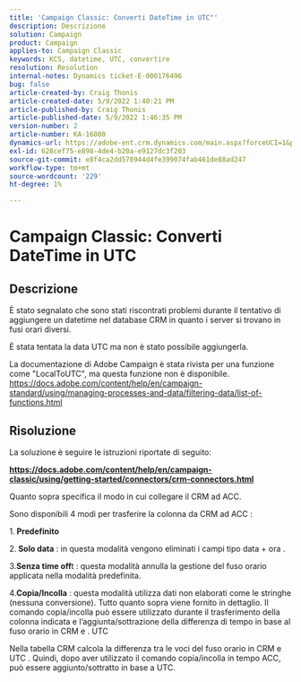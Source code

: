 ```yaml
---
title: 'Campaign Classic: Converti DateTime in UTC"'
description: Descrizione
solution: Campaign
product: Campaign
applies-to: Campaign Classic
keywords: KCS, datetime, UTC, convertire
resolution: Resolution
internal-notes: Dynamics ticket-E-000176496
bug: false
article-created-by: Craig Thonis
article-created-date: 5/9/2022 1:40:21 PM
article-published-by: Craig Thonis
article-published-date: 5/9/2022 1:46:35 PM
version-number: 2
article-number: KA-16080
dynamics-url: https://adobe-ent.crm.dynamics.com/main.aspx?forceUCI=1&pagetype=entityrecord&etn=knowledgearticle&id=13f05d8c-9dcf-ec11-a7b5-00224809c196
exl-id: 628cef75-e898-4de4-b20a-e9127dc3f203
source-git-commit: e8f4ca2dd578944d4fe399074fab461de88ad247
workflow-type: tm+mt
source-wordcount: '229'
ht-degree: 1%

---
```


# Campaign Classic: Converti DateTime in UTC

## Descrizione


È stato segnalato che sono stati riscontrati problemi durante il tentativo di aggiungere un datetime nel database CRM in quanto i server si trovano in fusi orari diversi.

È stata tentata la data UTC ma non è stato possibile aggiungerla.

La documentazione di Adobe Campaign è stata rivista per una funzione come &quot;LocalToUTC&quot;, ma questa funzione non è disponibile.
https://docs.adobe.com/content/help/en/campaign-standard/using/managing-processes-and-data/filtering-data/list-of-functions.html


## Risoluzione


La soluzione è seguire le istruzioni riportate di seguito:

<u><b>https://docs.adobe.com/content/help/en/campaign-classic/using/getting-started/connectors/crm-connectors.html </b></u>

Quanto sopra specifica il modo in cui collegare il CRM ad ACC.

Sono disponibili 4 modi per trasferire la colonna da CRM ad ACC :

1.<b> Predefinito </b>

2.<b> Solo data</b> : in questa modalità vengono eliminati i campi tipo data + ora .

3.<b>Senza time off</b>t : questa modalità annulla la gestione del fuso orario applicata nella modalità predefinita.

4.<b>Copia/Incolla</b> : questa modalità utilizza dati non elaborati come le stringhe (nessuna conversione). Tutto quanto sopra viene fornito in dettaglio. Il comando copia/incolla può essere utilizzato durante il trasferimento della colonna indicata e l’aggiunta/sottrazione della differenza di tempo in base al fuso orario in CRM e . UTC

Nella tabella CRM calcola la differenza tra le voci del fuso orario in CRM e UTC . Quindi, dopo aver utilizzato il comando copia/incolla in tempo ACC, può essere aggiunto/sottratto in base a UTC.
